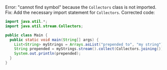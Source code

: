 Error: "cannot find symbol" because the `Collectors` class is not imported.
Fix: Add the necessary import statement for `Collectors`.
Corrected code:
```java
import java.util.*;
import java.util.stream.Collectors;

public class Main {
  public static void main(String[] args) {
    List<String> myStrings = Arrays.asList("prepended to", "my string");
    String prepended = myStrings.stream().collect(Collectors.joining());
    System.out.println(prepended);
  }
}
```
